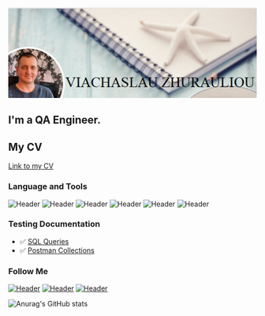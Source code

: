 ![Header](https://github.com/ViacheslavQApro/ViacheslavQApro/blob/main/assets/Gitfoto.png)
## I'm a QA Engineer.
## My CV
[Link to my CV](https://hh.ru/resume/14505b60ff0b4c4b8f0039ed1f716f44683762)


### Language and Tools
![Header](https://img.shields.io/badge/Jira-090909?style=for-the-badge&logo=jira&logoColor=136be1)
![Header](https://img.shields.io/badge/Postman-090909?style=for-the-badge&logo=postman&logoColor=f76935)
![Header](https://img.shields.io/badge/Github-090909?style=for-the-badge&logo=github&logoColor=8cc4d7)
![Header](https://img.shields.io/badge/MySQL-090909?style=for-the-badge&logo=mysql&logoColor=00618a)
![Header](https://img.shields.io/badge/DevTools-090909?style=for-the-badge&logo=googlechrome&logoColor=2674f2)
![Header](https://img.shields.io/badge/AndroidStudio-090909?style=for-the-badge&logo=androidstudio&logoColor=3ad07d)

### Testing Documentation


- :white_check_mark: [SQL Queries](https://github.com/ViacheslavQApro/sql)
- :white_check_mark: [Postman Collections](https://github.com/ViacheslavQApro/postman)

### Follow Me
[![Header](https://img.shields.io/badge/Instagram-090909?style=for-the-badge&logo=instagram&logoColor=9939a3)](https://www.instagram.com/vsyomogoo/)
[![Header](https://img.shields.io/badge/Telegram-090909?style=for-the-badge&logo=telegram&logoColor=31a5db)](https://t.me/vsyomogoo)
[![Header](https://img.shields.io/badge/Linkedin-090909?style=for-the-badge&logo=linkedin&logoColor=0073b1)](https://www.linkedin.com/in/viachaslau-zhurauliou/)

![Anurag's GitHub stats](https://github-readme-stats.vercel.app/api?username=ViacheslavQApro&show_icons=true&theme=cobalt)

